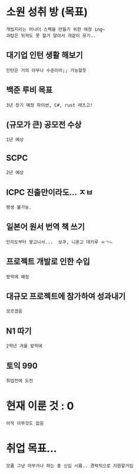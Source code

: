 # 소원 성취 방 (목표)
    개씹지리는 어나더 스펙을 만들기 위한 여정 ing~
    과탑은 뒤져도 못 할거 알아서 개같이 유기..

## 대기업 인턴 생활 해보기
    인턴은 거의 아무나 수준이라;; 가능할듯
## 백준 루비 목표
    3년 장기 예정 파이썬, C#, rust 레츠고!
## (규모가 큰) 공모전 수상
    1년 예상
## SCPC
    2년 예상
## ICPC 진출만이라도... ㅈㅂ
    평생 불가능.
## 일본어 원서 번역 책 쓰기
    인지도부터 쌓고나서...  보쿠, 니혼고 데키루 ㅆㄱㄴ
## 프로젝트 개발로 인한 수입
    방학에 예정
## 대규모 프로젝트에 참가하여 성과내기
    모르겠음
## N1 따기
    2학년 겨울 방학에
## 토익 990
    취업전에 도전

# 현재 이룬 것 : 0
    아직 아무것도 없음
# 취업 목표...
    모름 그냥 아무거나 하는 중 신입 시름.. 경력직으로 지원할거임
